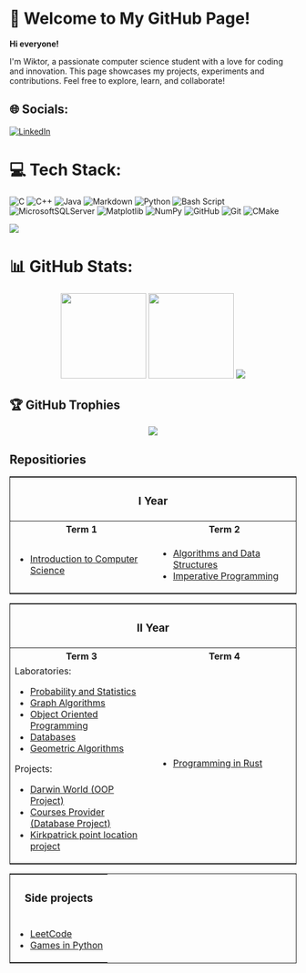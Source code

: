 # 💫 Welcome to My GitHub Page!
**Hi everyone!**

I'm Wiktor, a passionate computer science student with a love for coding and innovation. This page showcases my projects, experiments and contributions. Feel free to explore, learn, and collaborate!


## 🌐 Socials:
[![LinkedIn](https://img.shields.io/badge/LinkedIn-%230077B5.svg?logo=linkedin&logoColor=white)](https://linkedin.com/in/wiktor-sędzimir-2799862b4)

# 💻 Tech Stack:
![C](https://img.shields.io/badge/c-%2300599C.svg?style=for-the-badge&logo=c&logoColor=white)
![C++](https://img.shields.io/badge/c++-%2300599C.svg?style=for-the-badge&logo=c%2B%2B&logoColor=white)
![Java](https://img.shields.io/badge/java-%23ED8B00.svg?style=for-the-badge&logo=openjdk&logoColor=white)
![Markdown](https://img.shields.io/badge/markdown-%23000000.svg?style=for-the-badge&logo=markdown&logoColor=white)
![Python](https://img.shields.io/badge/python-3670A0?style=for-the-badge&logo=python&logoColor=ffdd54)
![Bash Script](https://img.shields.io/badge/bash_script-%23121011.svg?style=for-the-badge&logo=gnu-bash&logoColor=white)
![MicrosoftSQLServer](https://img.shields.io/badge/Microsoft%20SQL%20Server-CC2927?style=for-the-badge&logo=microsoft%20sql%20server&logoColor=white)
![Matplotlib](https://img.shields.io/badge/Matplotlib-%23ffffff.svg?style=for-the-badge&logo=Matplotlib&logoColor=black)
![NumPy](https://img.shields.io/badge/numpy-%23013243.svg?style=for-the-badge&logo=numpy&logoColor=white)
![GitHub](https://img.shields.io/badge/github-%23121011.svg?style=for-the-badge&logo=github&logoColor=white)
![Git](https://img.shields.io/badge/git-%23F05033.svg?style=for-the-badge&logo=git&logoColor=white)
![CMake](https://img.shields.io/badge/CMake-%23008FBA.svg?style=for-the-badge&logo=cmake&logoColor=white)

<picture>
    <source media="(prefers-color-scheme: light)" srcset="https://github-readme-stats.vercel.app/api/top-langs/?username=WSm-77&theme=github_light&hide_border=false&include_all_commits=true&count_private=false&layout=compact">
    <img src="https://github-readme-stats.vercel.app/api/top-langs/?username=WSm-77&theme=github_dark&hide_border=false&include_all_commits=true&count_private=false&layout=compact">
</picture>

# 📊 GitHub Stats:

<div align="center">

<picture>
    <source height="150px" media="(prefers-color-scheme: light)" srcset="https://nirzak-streak-stats.vercel.app/?user=WSm-77&theme=github_light&hide_border=false">
    <img height="150px" src="https://nirzak-streak-stats.vercel.app/?user=WSm-77&theme=github_dark_blue&hide_border=false">
</picture>
<picture>
    <source media="(prefers-color-scheme: light)" srcset="https://github-readme-stats.vercel.app/api?username=WSm-77&theme=vue&hide_border=false&include_all_commits=true&count_private=true">
    <img height="150px" src="https://github-readme-stats.vercel.app/api?username=WSm-77&theme=github_dark&hide_border=false&include_all_commits=true&count_private=true">
</picture>

<picture>
    <source media="(prefers-color-scheme: light)" srcset="https://github-readme-activity-graph.vercel.app/graph?username=WSm-77&theme=vue&hide_border=false&include_all_commits=true&count_private=true&bg_color=ffffff00&point=000000">
    <img src="https://github-readme-activity-graph.vercel.app/graph?username=WSm-77&theme=tokyo-night&hide_border=false&include_all_commits=true&count_private=true&radius=5&bg_color=00000000">
</picture>

</div>

## 🏆 GitHub Trophies

<div align="center">

<picture>
    <source media="(prefers-color-scheme: light)" srcset="https://github-profile-trophy.vercel.app/?username=WSm-77&theme=vue&no-frame=false&no-bg=true&margin-w=4">
    <img src="https://github-profile-trophy.vercel.app/?username=WSm-77&theme=radical&no-frame=false&no-bg=true&margin-w=4">
</picture>

</div>

## Repositiories

<table style="width:100%; border: solid 1px; border-collapse: collapse;">
    <tr>
        <th colspan="2" style="text-align:center; width:100%">
        <h3>
        I Year
        </h3>
        </th>
    </tr>
    <tr>
        <th style="text-align: center; width:50%;">Term 1</th>
        <th style="text-align: center; width:50%;">Term 2</th>
    </tr>
    <tr>
        <td>
            <ul>
                <li><a href="https://github.com/WSm-77/introduction_to_computer_science">Introduction to Computer Science</a></li>
            </ul>
        </td>
        <td>
            <ul>
                <li><a href="https://github.com/WSm-77/algorithms_and_data_structures/tree/main/exercises">Algorithms and Data Structures</a></li>
                <li><a href="https://github.com/WSm-77/PI">Imperative Programming</a></li>
            </ul>
        </td>
    </tr>
</table>

<table style="width:100%; border: solid 1px; border-collapse: collapse;">
    <tr>
        <th colspan="2" style="text-align:center; width:100%">
        <h3>
        II Year
        </h3>
        </th>
    </tr>
    <tr>
        <th style="text-align: center; width:50%;">Term 3</th>
        <th style="text-align: center; width:50%;">Term 4</th>
    </tr>
    <tr>
        <td>
        Laboratories:
            <ul>
                <li><a href="https://github.com/WSm-77/probability_and_statistics">Probability and Statistics</a></li>
                <li><a href="https://github.com/WSm-77/graph_algorithms">Graph Algorithms</a></li>
                <li><a href="https://github.com/WSm-77/object_oriented_programming">Object Oriented Programming</a></li>
                <li><a href="https://github.com/WSm-77/databases_basics">Databases</a></li>
                <li><a href="https://github.com/WSm-77/geometric_algorithms">Geometric Algorithms</a></li>
            </ul>
            Projects:
            <ul>
                <li><a href="https://github.com/WSm-77/project_darwin_world">Darwin World (OOP Project)</a></li>
                <li><a href="https://github.com/WSm-77/DB_uni_project">Courses Provider (Database Project)</a></li>
                <li><a href="https://github.com/WSm-77/kirkpatrick_point_location">Kirkpatrick point location project</a></li>
            </ul>
        </td>
        <td>
            <ul>
                <li><a href="https://github.com/WSm-77/programming_in_rust">Programming in Rust</a></li>
            </ul>
        </td>
    </tr>
</table>

<table style="width:100%; border: solid 1px; border-collapse: collapse;">
    <tr>
        <th colspan="2" style="text-align:center; width:100%">
        <h3>
        Side projects
        </h3>
        </th>
    </tr>
    <tr>
        <td>
            <ul>
                <li><a href="https://github.com/WSm-77/leetCode">LeetCode</a></li>
                <li><a href="https://github.com/WSm-77/python_games">Games in Python</a></li>
            </ul>
        </td>
    </tr>
</table>
